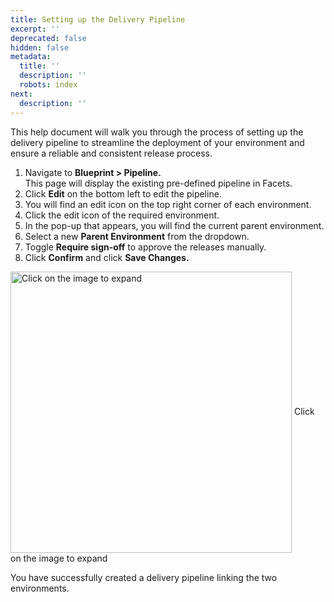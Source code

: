 ```yaml
---
title: Setting up the Delivery Pipeline
excerpt: ''
deprecated: false
hidden: false
metadata:
  title: ''
  description: ''
  robots: index
next:
  description: ''
---
```

This help document will walk you through the process of setting up the delivery pipeline to streamline the deployment of your environment and ensure a reliable and consistent release process.

1. Navigate to **Blueprint > Pipeline.**\
   This page will display the existing pre-defined pipeline in Facets.
2. Click **Edit** on the bottom left to edit the pipeline.
3. You will find an edit icon on the top right corner of each environment.
4. Click the edit icon of the required environment.
5. In the pop-up that appears, you will find the current parent environment.
6. Select a new **Parent Environment** from the dropdown.
7. Toggle **Require sign-off** to approve the releases manually.
8. Click **Confirm** and click **Save Changes.**

<Image alt="Click on the image to expand" align="center" width="450px" border={true} src="https://files.readme.io/716ed8c-Delivery_Pipeline.gif">
  Click on the image to expand
</Image>

You have successfully created a delivery pipeline linking the two environments.
